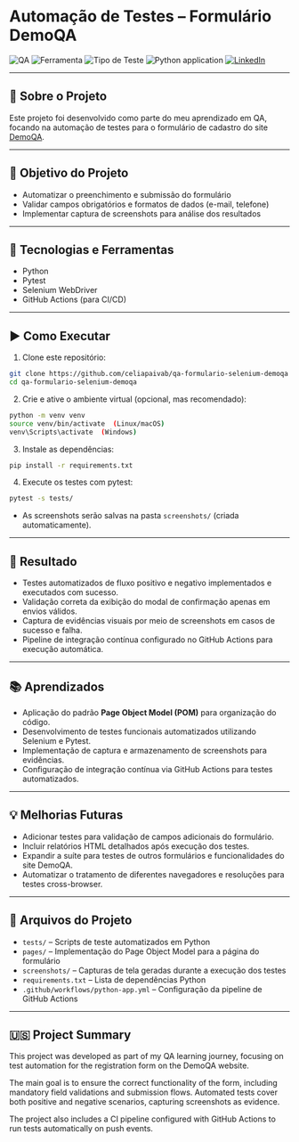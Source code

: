 # Automação de Testes – Formulário DemoQA

![QA](https://img.shields.io/badge/Testes-Automação-blue)
![Ferramenta](https://img.shields.io/badge/Selenium-Python-green)
![Tipo de Teste](https://img.shields.io/badge/Testes-Funcional-lightgrey)
![Python application](https://github.com/celiapaivab/qa-formulario-selenium-demoqa/actions/workflows/python-app.yml/badge.svg?branch=main)
[![LinkedIn](https://img.shields.io/badge/LinkedIn-blue?style=flat&logo=linkedin)](https://www.linkedin.com/in/celia-bruno)


---

## 📌 Sobre o Projeto
Este projeto foi desenvolvido como parte do meu aprendizado em QA, focando na automação de testes para o formulário de cadastro do site [DemoQA](https://demoqa.com/automation-practice-form).

---

## 🎯 Objetivo do Projeto

- Automatizar o preenchimento e submissão do formulário  
- Validar campos obrigatórios e formatos de dados (e-mail, telefone)  
- Implementar captura de screenshots para análise dos resultados

---

## 🔧 Tecnologias e Ferramentas

- Python
- Pytest
- Selenium WebDriver
- GitHub Actions (para CI/CD)

---

## ▶️ Como Executar

1. Clone este repositório:
  ```bash
  git clone https://github.com/celiapaivab/qa-formulario-selenium-demoqa
  cd qa-formulario-selenium-demoqa
  ```
  
2. Crie e ative o ambiente virtual (opcional, mas recomendado):
  ```bash  
  python -m venv venv  
  source venv/bin/activate  (Linux/macOS)  
  venv\Scripts\activate  (Windows)
  ```
  
3. Instale as dependências:
  ```bash
  pip install -r requirements.txt
  ```
  
4. Execute os testes com pytest:
  ```bash
  pytest -s tests/
  ```
- As screenshots serão salvas na pasta `screenshots/` (criada automaticamente).

---

## 🧾 Resultado

- Testes automatizados de fluxo positivo e negativo implementados e executados com sucesso.  
- Validação correta da exibição do modal de confirmação apenas em envios válidos.  
- Captura de evidências visuais por meio de screenshots em casos de sucesso e falha.  
- Pipeline de integração contínua configurado no GitHub Actions para execução automática.

---

## 📚 Aprendizados

- Aplicação do padrão **Page Object Model (POM)** para organização do código.  
- Desenvolvimento de testes funcionais automatizados utilizando Selenium e Pytest.  
- Implementação de captura e armazenamento de screenshots para evidências.  
- Configuração de integração contínua via GitHub Actions para testes automatizados.

---

## 💡 Melhorias Futuras

- Adicionar testes para validação de campos adicionais do formulário.  
- Incluir relatórios HTML detalhados após execução dos testes.  
- Expandir a suíte para testes de outros formulários e funcionalidades do site DemoQA.  
- Automatizar o tratamento de diferentes navegadores e resoluções para testes cross-browser.

---

## 📂 Arquivos do Projeto

- `tests/` – Scripts de teste automatizados em Python  
- `pages/` – Implementação do Page Object Model para a página do formulário  
- `screenshots/` – Capturas de tela geradas durante a execução dos testes  
- `requirements.txt` – Lista de dependências Python  
- `.github/workflows/python-app.yml` – Configuração da pipeline de GitHub Actions

---

## 🇺🇸 Project Summary

This project was developed as part of my QA learning journey, focusing on test automation for the registration form on the DemoQA website.  

The main goal is to ensure the correct functionality of the form, including mandatory field validations and submission flows. Automated tests cover both positive and negative scenarios, capturing screenshots as evidence.  

The project also includes a CI pipeline configured with GitHub Actions to run tests automatically on push events.

